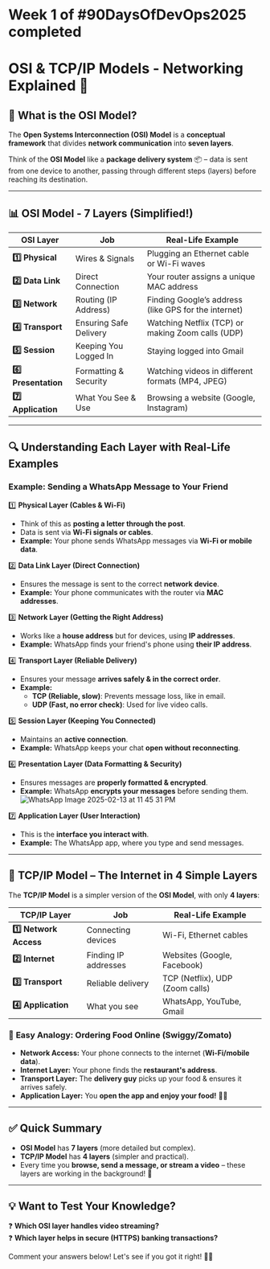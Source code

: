 # Week 1 of #90DaysOfDevOps2025 completed

# OSI & TCP/IP Models - Networking Explained 🚀

## 📌 What is the OSI Model?
The **Open Systems Interconnection (OSI) Model** is a **conceptual framework** that divides **network communication** into **seven layers**. 

Think of the **OSI Model** like a **package delivery system** 📦 – data is sent from one device to another, passing through different steps (layers) before reaching its destination.

---

## 📊 OSI Model - 7 Layers (Simplified!)

| **OSI Layer** | **Job** | **Real-Life Example** |
|-------------|--------|--------------------|
| **1️⃣ Physical** | Wires & Signals | Plugging an Ethernet cable or Wi-Fi waves |
| **2️⃣ Data Link** | Direct Connection | Your router assigns a unique MAC address |
| **3️⃣ Network** | Routing (IP Address) | Finding Google’s address (like GPS for the internet) |
| **4️⃣ Transport** | Ensuring Safe Delivery | Watching Netflix (TCP) or making Zoom calls (UDP) |
| **5️⃣ Session** | Keeping You Logged In | Staying logged into Gmail |
| **6️⃣ Presentation** | Formatting & Security | Watching videos in different formats (MP4, JPEG) |
| **7️⃣ Application** | What You See & Use | Browsing a website (Google, Instagram) |

---

## 🔍 Understanding Each Layer with Real-Life Examples

### **Example: Sending a WhatsApp Message to Your Friend**

1️⃣ **Physical Layer (Cables & Wi-Fi)**  
- Think of this as **posting a letter through the post**.  
- Data is sent via **Wi-Fi signals or cables**.  
- **Example:** Your phone sends WhatsApp messages via **Wi-Fi or mobile data**.  

2️⃣ **Data Link Layer (Direct Connection)**  
- Ensures the message is sent to the correct **network device**.  
- **Example:** Your phone communicates with the router via **MAC addresses**.  

3️⃣ **Network Layer (Getting the Right Address)**  
- Works like a **house address** but for devices, using **IP addresses**.  
- **Example:** WhatsApp finds your friend's phone using **their IP address**.  

4️⃣ **Transport Layer (Reliable Delivery)**  
- Ensures your message **arrives safely & in the correct order**.  
- **Example:**  
  - **TCP (Reliable, slow)**: Prevents message loss, like in email.  
  - **UDP (Fast, no error check)**: Used for live video calls.  

5️⃣ **Session Layer (Keeping You Connected)**  
- Maintains an **active connection**.  
- **Example:** WhatsApp keeps your chat **open without reconnecting**.  

6️⃣ **Presentation Layer (Data Formatting & Security)**  
- Ensures messages are **properly formatted & encrypted**.  
- **Example:** WhatsApp **encrypts your messages** before sending them.
![WhatsApp Image 2025-02-13 at 11 45 31 PM](https://github.com/user-attachments/assets/3d35f921-6ec0-45d3-97fa-32e2782caa49)
  

7️⃣ **Application Layer (User Interaction)**  
- This is the **interface you interact with**.  
- **Example:** The WhatsApp app, where you type and send messages.  


---

## 📌 TCP/IP Model – The Internet in 4 Simple Layers

The **TCP/IP Model** is a simpler version of the **OSI Model**, with only **4 layers**:

| **TCP/IP Layer** | **Job** | **Real-Life Example** |
|-------------|--------|--------------------|
| **1️⃣ Network Access** | Connecting devices | Wi-Fi, Ethernet cables |
| **2️⃣ Internet** | Finding IP addresses | Websites (Google, Facebook) |
| **3️⃣ Transport** | Reliable delivery | TCP (Netflix), UDP (Zoom calls) |
| **4️⃣ Application** | What you see | WhatsApp, YouTube, Gmail |

### 🛵 **Easy Analogy: Ordering Food Online (Swiggy/Zomato)**

- **Network Access:** Your phone connects to the internet (**Wi-Fi/mobile data**).
- **Internet Layer:** Your phone finds the **restaurant's address**.
- **Transport Layer:** The **delivery guy** picks up your food & ensures it arrives safely.
- **Application Layer:** You **open the app and enjoy your food!** 🍔🎉

---

## ✅ Quick Summary

- **OSI Model** has **7 layers** (more detailed but complex).  
- **TCP/IP Model** has **4 layers** (simpler and practical).  
- Every time you **browse, send a message, or stream a video** – these layers are working in the background! 🚀  

---

## 💡 **Want to Test Your Knowledge?**
❓ **Which OSI layer handles video streaming?**  
❓ **Which layer helps in secure (HTTPS) banking transactions?**  

Comment your answers below! Let's see if you got it right! 🚀💡
